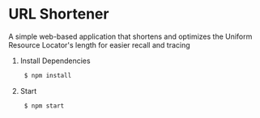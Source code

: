 # URL Shortener

A simple web-based application that shortens and optimizes the Uniform Resource Locator's length for easier recall and tracing

1. Install Dependencies

   ```bash
    $ npm install
   ```

2. Start

   ```bash
    $ npm start
   ```
